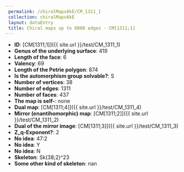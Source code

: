 ```yaml
--- 
 permalink: /chiralMaps6kE/CM_1311_1 
 collection: chiralMaps6kE
 layout: dataEntry
 title: Chiral maps up to 6000 edges - CM[1311;1]
---
```


- **ID**: [CM[1311;1]]({{ site.url }}/test/CM_1311_1)
- **Genus of the underlying surface**: 419
- **Length of the face**: 6
- **Valency**: 69
- **Length of the Petrie polygon**: 874
- **Is the automorphism group solvable?**: S
- **Number of vertices**: 38
- **Number of edges**: 1311
- **Number of faces**: 437
- **The map is self-**: none
- **Dual map**: [CM[1311;4]]({{ site.url }}/test/CM_1311_4)
- **Mirror (enantihomorphic) map**: [CM[1311;2]]({{ site.url }}/test/CM_1311_2)
- **Dual of the mirror image**: [CM[1311;3]]({{ site.url }}/test/CM_1311_3)
- **Z_q-Exponent?**: 2
- **No idea**:  47:2
- **No idea**: Y
- **No idea**: N
- **Skeleton**: Sk(38;2)^23
- **Some other kind of skeleton**: nan
